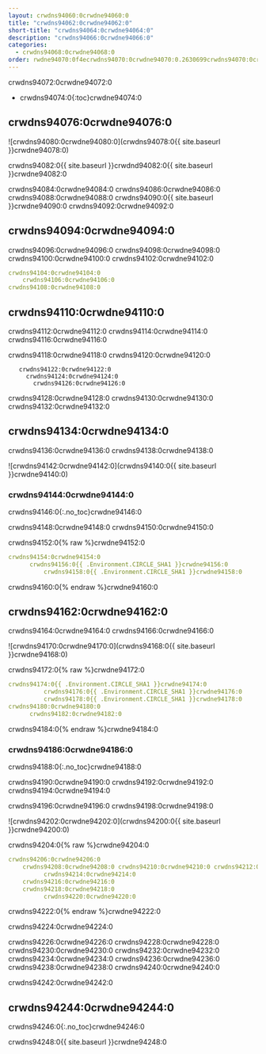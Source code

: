 ```yaml
---
layout: crwdns94060:0crwdne94060:0
title: "crwdns94062:0crwdne94062:0"
short-title: "crwdns94064:0crwdne94064:0"
description: "crwdns94066:0crwdne94066:0"
categories:
  - crwdns94068:0crwdne94068:0
order: rwdne94070:0f4ecrwdns94070:0crwdne94070:0.2630699crwdns94070:0crwdne94070:0crwdns94070:0crwdne94070:0
---
```

crwdns94072:0crwdne94072:0

* crwdns94074:0{:toc}crwdne94074:0

## crwdns94076:0crwdne94076:0

![crwdns94080:0crwdne94080:0](crwdns94078:0{{ site.baseurl }}crwdne94078:0)

crwdns94082:0{{ site.baseurl }}crwdnd94082:0{{ site.baseurl }}crwdne94082:0

crwdns94084:0crwdne94084:0 crwdns94086:0crwdne94086:0 crwdns94088:0crwdne94088:0 crwdns94090:0{{ site.baseurl }}crwdne94090:0 crwdns94092:0crwdne94092:0

## crwdns94094:0crwdne94094:0

crwdns94096:0crwdne94096:0 crwdns94098:0crwdne94098:0 crwdns94100:0crwdne94100:0 crwdns94102:0crwdne94102:0

```yaml
crwdns94104:0crwdne94104:0
    crwdns94106:0crwdne94106:0
crwdns94108:0crwdne94108:0          
```

## crwdns94110:0crwdne94110:0

crwdns94112:0crwdne94112:0 crwdns94114:0crwdne94114:0 crwdns94116:0crwdne94116:0

crwdns94118:0crwdne94118:0 crwdns94120:0crwdne94120:0

       crwdns94122:0crwdne94122:0
         crwdns94124:0crwdne94124:0
           crwdns94126:0crwdne94126:0
    

crwdns94128:0crwdne94128:0 crwdns94130:0crwdne94130:0 crwdns94132:0crwdne94132:0

## crwdns94134:0crwdne94134:0

crwdns94136:0crwdne94136:0 crwdns94138:0crwdne94138:0

![crwdns94142:0crwdne94142:0](crwdns94140:0{{ site.baseurl }}crwdne94140:0)

### crwdns94144:0crwdne94144:0

crwdns94146:0{:.no_toc}crwdne94146:0

crwdns94148:0crwdne94148:0 crwdns94150:0crwdne94150:0

crwdns94152:0{% raw %}crwdne94152:0

```yaml
crwdns94154:0crwdne94154:0
      crwdns94156:0{{ .Environment.CIRCLE_SHA1 }}crwdne94156:0
          crwdns94158:0{{ .Environment.CIRCLE_SHA1 }}crwdne94158:0       
```

crwdns94160:0{% endraw %}crwdne94160:0

## crwdns94162:0crwdne94162:0

crwdns94164:0crwdne94164:0 crwdns94166:0crwdne94166:0

![crwdns94170:0crwdne94170:0](crwdns94168:0{{ site.baseurl }}crwdne94168:0)

crwdns94172:0{% raw %}crwdne94172:0

```yaml
crwdns94174:0{{ .Environment.CIRCLE_SHA1 }}crwdne94174:0
          crwdns94176:0{{ .Environment.CIRCLE_SHA1 }}crwdne94176:0
          crwdns94178:0{{ .Environment.CIRCLE_SHA1 }}crwdne94178:0                          
crwdns94180:0crwdne94180:0
      crwdns94182:0crwdne94182:0
```

crwdns94184:0{% endraw %}crwdne94184:0

### crwdns94186:0crwdne94186:0

crwdns94188:0{:.no_toc}crwdne94188:0

crwdns94190:0crwdne94190:0 crwdns94192:0crwdne94192:0 crwdns94194:0crwdne94194:0

crwdns94196:0crwdne94196:0 crwdns94198:0crwdne94198:0

![crwdns94202:0crwdne94202:0](crwdns94200:0{{ site.baseurl }}crwdne94200:0)

crwdns94204:0{% raw %}crwdne94204:0

```yaml
crwdns94206:0crwdne94206:0   
    crwdns94208:0crwdne94208:0 crwdns94210:0crwdne94210:0 crwdns94212:0crwdne94212:0
          crwdns94214:0crwdne94214:0
    crwdns94216:0crwdne94216:0
    crwdns94218:0crwdne94218:0
          crwdns94220:0crwdne94220:0
```

crwdns94222:0{% endraw %}crwdne94222:0

crwdns94224:0crwdne94224:0

crwdns94226:0crwdne94226:0 crwdns94228:0crwdne94228:0 crwdns94230:0crwdne94230:0 crwdns94232:0crwdne94232:0 crwdns94234:0crwdne94234:0 crwdns94236:0crwdne94236:0 crwdns94238:0crwdne94238:0 crwdns94240:0crwdne94240:0

crwdns94242:0crwdne94242:0

## crwdns94244:0crwdne94244:0

crwdns94246:0{:.no_toc}crwdne94246:0

crwdns94248:0{{ site.baseurl }}crwdne94248:0
